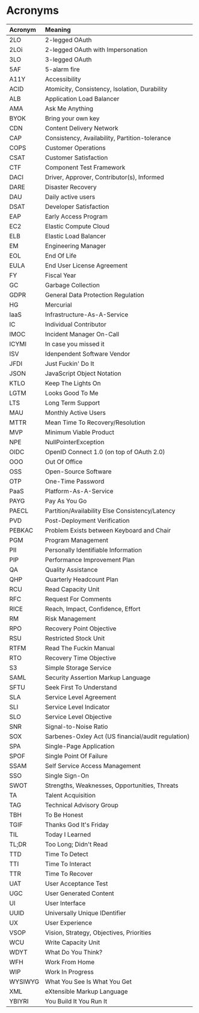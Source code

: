 # Acronyms

| Acronym | Meaning                                            |
|:--------|:---------------------------------------------------|
| 2LO     | 2-legged OAuth                                     |
| 2LOi    | 2-legged OAuth with Impersonation                  |
| 3LO     | 3-legged OAuth                                     |
| 5AF     | 5-alarm fire                                       |
| A11Y    | Accessibility                                      |
| ACID    | Atomicity, Consistency, Isolation, Durability      |
| ALB     | Application Load Balancer                          |
| AMA     | Ask Me Anything                                    |
| BYOK    | Bring your own key                                 |
| CDN     | Content Delivery Network                           |
| CAP     | Consistency, Availability, Partition-tolerance     |
| COPS    | Customer Operations                                |
| CSAT    | Customer Satisfaction                              |
| CTF     | Component Test Framework                           |
| DACI    | Driver, Approver, Contributor(s), Informed         |
| DARE    | Disaster Recovery                                  |
| DAU     | Daily active users                                 |
| DSAT    | Developer Satisfaction                             |
| EAP     | Early Access Program                               |
| EC2     | Elastic Compute Cloud                              |
| ELB     | Elastic Load Balancer                              |
| EM      | Engineering Manager                                |
| EOL     | End Of Life                                        |
| EULA    | End User License Agreement                         |
| FY      | Fiscal Year                                        |
| GC      | Garbage Collection                                 |
| GDPR    | General Data Protection Regulation                 |
| HG      | Mercurial                                          |
| IaaS    | Infrastructure-As-A-Service                        |
| IC      | Individual Contributor                             |
| IMOC    | Incident Manager On-Call                           |
| ICYMI   | In case you missed it                              |
| ISV     | Idenpendent Software Vendor                        |
| JFDI    | Just Fuckin' Do It                                 |
| JSON    | JavaScript Object Notation                         |
| KTLO    | Keep The Lights On                                 |
| LGTM    | Looks Good To Me                                   |
| LTS     | Long Term Support                                  |
| MAU     | Monthly Active Users                               |
| MTTR    | Mean Time To Recovery/Resolution                   |
| MVP     | Minimum Viable Product                             |
| NPE     | NullPointerException                               |
| OIDC    | OpenID Connect 1.0 (on top of OAuth 2.0)           |
| OOO     | Out Of Office                                      |
| OSS     | Open-Source Software                               |
| OTP     | One-Time Password                                  |
| PaaS    | Platform-As-A-Service                              |
| PAYG    | Pay As You Go                                      |
| PAECL   | Partition/Availability Else Consistency/Latency    |
| PVD     | Post-Deployment Verification                       |
| PEBKAC  | Problem Exists between Keyboard and Chair          |
| PGM     | Program Management                                 |
| PII     | Personally Identifiable Information                |
| PIP     | Performance Improvement Plan                       |
| QA      | Quality Assistance                                 |
| QHP     | Quarterly Headcount Plan                           |
| RCU     | Read Capacity Unit                                 |
| RFC     | Request For Comments                               |
| RICE    | Reach, Impact, Confidence, Effort                  |
| RM      | Risk Management                                    |
| RPO     | Recovery Point Objective                           |
| RSU     | Restricted Stock Unit                              |
| RTFM    | Read The Fuckin Manual                             |
| RTO     | Recovery Time Objective                            |
| S3      | Simple Storage Service                             |
| SAML    | Security Assertion Markup Language                 |
| SFTU    | Seek First To Understand                           |
| SLA     | Service Level Agreement                            |
| SLI     | Service Level Indicator                            |
| SLO     | Service Level Objective                            |
| SNR     | Signal-to-Noise Ratio                              |
| SOX     | Sarbenes-Oxley Act (US financial/audit regulation) |
| SPA     | Single-Page Application                            |
| SPOF    | Single Point Of Failure                            |
| SSAM    | Self Service Access Management                     |
| SSO     | Single Sign-On                                     |
| SWOT    | Strengths, Weaknesses, Opportunities, Threats      |
| TA      | Talent Acquisition                                 |
| TAG     | Technical Advisory Group                           |
| TBH     | To Be Honest                                       |
| TGIF    | Thanks God It's Friday                             |
| TIL     | Today I Learned                                    |
| TL;DR   | Too Long; Didn't Read                              |
| TTD     | Time To Detect                                     |
| TTI     | Time To Interact                                   |
| TTR     | Time To Recover                                    |
| UAT     | User Acceptance Test                               |
| UGC     | User Generated Content                             |
| UI      | User Interface                                     |
| UUID    | Universally Unique IDentifier                      |
| UX      | User Experience                                    |
| VSOP    | Vision, Strategy, Objectives, Priorities           |
| WCU     | Write Capacity Unit                                |
| WDYT    | What Do You Think?                                 |
| WFH     | Work From Home                                     |
| WIP     | Work In Progress                                   |
| WYSIWYG | What You See Is What You Get                       |
| XML     | eXtensible Markup Language                         |
| YBIYRI  | You Build It You Run It                            |
